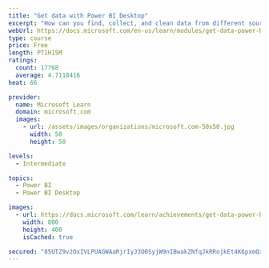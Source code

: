 ```yaml
---
title: "Get data with Power BI Desktop"
excerpt: "How can you find, collect, and clean data from different sources? Power BI is a tool for making sense of your data. You will learn tricks to make data-gathering easier."
webUrl: https://docs.microsoft.com/en-us/learn/modules/get-data-power-bi/
type: course
price: Free
length: PT1H15M
ratings:
  count: 17768
  average: 4.7118416
heat: 66

provider:
  name: Microsoft Learn
  domain: microsoft.com
  images:
    - url: /assets/images/organizations/microsoft.com-50x50.jpg
      width: 50
      height: 50

levels:
  - Intermediate

topics:
  - Power BI
  - Power BI Desktop

images:
  - url: https://docs.microsoft.com/learn/achievements/get-data-power-bi-desktop-social.png
    width: 800
    height: 400
    isCached: true

secured: "85UTZ9v2OxIVLPUAGWAaRjrIyJ3O0SyjW9nIBwakZNfqJkRRojkEt4K6pxmQx5/c6cdXzfHXs6T4VL7KizZX7sq9sahamb2Sa1ZD79TIIMgFiYU7ojKEoRPm4lPCRA+yxHaGq69GV280RGDDfOBRgWhl/rW12Ge0elXz8105AAVsOJAPOmpIrCzeYfgsBJnMvkRAXkCNzioDJy0+HHs6Me53ruakrtl7S5trEet1zQJvO6jZYdpp7H3xFcGJAzHjrngT87DPajnQ986D7cBp+UoK2IRZezReSI3mGd6Y4CgiiusPjSVE0foSdUa7PEmN5ail0oz8344q0BlYWrhG92K5McRtSFZUt/VYF7ruVjErFfT7x6ifLfd4kjQiIolBEYHrPTXrkYYQm8elZGExbTtYTyupRypAgaNC+HRnIawuwefko/ONTB5hu32KDoV4;4HPS6DKeIzekUx8RJWkOWA=="
---
```


